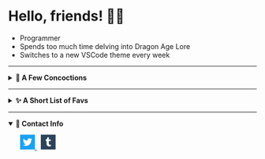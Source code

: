 # Hello, friends! ✌🏽

- Programmer
- Spends too much time delving into Dragon Age Lore
- Switches to a new VSCode theme every week

---
<details close>
  <summary markdown="span"><b>🍄 A Few Concoctions</b></summary>
  <ul>
    <li>
        <a href="https://www.dragonagecodex.com/">
            <b>⚔️ Dragon Age Codex</b> (Collection of Dragon Age Codex)
        </a>
    </li>
    <li>
        <a href="https://www.sapphicbook.club/">
            <b>📚 SapphicBook.Club</b> (A space that showcases books with lgbt+ female characters)
        </a>
    </li>
    <li>
        <a href="https://skatergoul.itch.io/bongo-and-other-instruments-cat">
            <b>🥁 Bongo Cat Game</b> (You play as bongo cat)
        </a>
    </li>
    <li>
        <a href="https://skatergoul.itch.io/a-short-magic-show">
            <b>🎩 A Short Magic Show</b> (A desktop game where you put on a magic show)
        </a>
    </li>
    
  </ul>
</details>

---
<details close>
  <summary markdown="span"><b>✨ A Short List of Favs</b></summary>
  <p></p>
  <ul>
  <table>
    <tbody>
        <tr>
            <td>Book Series</td>
            <td>The Locked Tomb</td>
        </tr>
        <tr>
            <td>Cult Classic Movie</td>
            <td>Jennifer's Body</td>
        </tr>
        <tr>
            <td>Actual Cult</td>
            <td>The Cult of Dionysus</td>
        </tr>
        <tr>
            <td>VSCode Theme</td>
            <td><a href="https://github.com/pineapplegiant/spaceduck">Spaceduck</a></td>
        </tr>
        <tr>
            <td>Boba Topping</td>
            <td>Thai milk tea with grass jelly</td>
        </tr>
        <tr>
            <td>Mean Women</td>
            <td>The Evil Queen from Once Upon a Time (Regina Mills, my beloved)</td>
        </tr>
    </tbody>
  </table>
  </ul>

</details>

---

<details open>
  <summary markdown="span"><b>🐚 Contact Info</b></summary>
  <p></p>
  <ul>
      <a href="https://twitter.com/seven_dillenia" target="_blank">
        <img src="./twitter.png" width='30px'>
    </a>
    &nbsp;
    <a href="https://aqueercodedthis.tumblr.com/" target="_blank">
        <img src="./tumblr.png" width='30px'>
    </a>
  </ul>
</details>